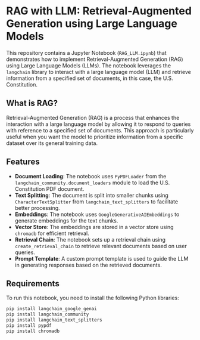 # RAG with LLM: Retrieval-Augmented Generation using Large Language Models

This repository contains a Jupyter Notebook (`RAG_LLM.ipynb`) that demonstrates how to implement Retrieval-Augmented Generation (RAG) using Large Language Models (LLMs). The notebook leverages the `langchain` library to interact with a large language model (LLM) and retrieve information from a specified set of documents, in this case, the U.S. Constitution.

## What is RAG?

Retrieval-Augmented Generation (RAG) is a process that enhances the interaction with a large language model by allowing it to respond to queries with reference to a specified set of documents. This approach is particularly useful when you want the model to prioritize information from a specific dataset over its general training data.

## Features

- **Document Loading**: The notebook uses `PyPDFLoader` from the `langchain_community.document_loaders` module to load the U.S. Constitution PDF document.
- **Text Splitting**: The document is split into smaller chunks using `CharacterTextSplitter` from `langchain_text_splitters` to facilitate better processing.
- **Embeddings**: The notebook uses `GoogleGenerativeAIEmbeddings` to generate embeddings for the text chunks.
- **Vector Store**: The embeddings are stored in a vector store using `chromadb` for efficient retrieval.
- **Retrieval Chain**: The notebook sets up a retrieval chain using `create_retrieval_chain` to retrieve relevant documents based on user queries.
- **Prompt Template**: A custom prompt template is used to guide the LLM in generating responses based on the retrieved documents.

## Requirements

To run this notebook, you need to install the following Python libraries:

```bash
pip install langchain_google_genai
pip install langchain_community
pip install langchain_text_splitters
pip install pypdf
pip install chromadb
